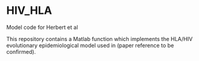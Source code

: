 # HIV_HLA
Model code for Herbert et al

This repository contains a Matlab function which implements the HLA/HIV evolutionary epidemiological model used in (paper reference to be confirmed).
